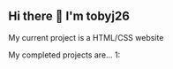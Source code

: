 ## Hi there 👋 I'm tobyj26
My current project is a HTML/CSS website

My completed projects are...
1: 
